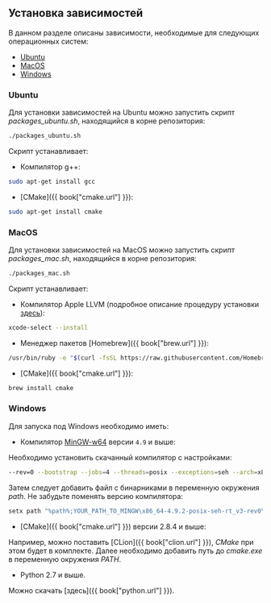 ## Установка зависимостей

В данном разделе описаны зависимости, необходимые для следующих операционных систем:

- [Ubuntu](#ubuntu)
- [MacOS](#macos)
- [Windows](#windows)

### Ubuntu<a id="ubuntu"></a>

Для установки зависимостей на Ubuntu можно запустить скрипт *packages_ubuntu.sh*, находящийся в корне репозитория:

```bash
./packages_ubuntu.sh
```

Скрипт устанавливает:

- Компилятор g++:

```bash
sudo apt-get install gcc
```

- [CMake]({{ book["cmake.url"] }}):

```bash
sudo apt-get install cmake
```

### MacOS<a id="macos"></a>

Для установки зависимостей на MacOS можно запустить скрипт *packages_mac.sh*, находящийся в корне репозитория:

```bash
./packages_mac.sh
```

Скрипт устанавливает:

- Компилятор Apple LLVM (подробное описание процедуру установки [здесь](http://osxdaily.com/2014/02/12/install-command-line-tools-mac-os-x/)):

```bash
xcode-select --install
```

- Менеджер пакетов [Homebrew]({{ book["brew.url"] }}):

```bash
/usr/bin/ruby -e "$(curl -fsSL https://raw.githubusercontent.com/Homebrew/install/master/install)"
```

- [CMake]({{ book["cmake.url"] }}):

```bash
brew install cmake
```

### Windows<a id="windows"></a>

Для запуска под Windows необходимо иметь:

- Компилятор [MinGW-w64](http://sourceforge.net/projects/mingw-w64/) версии `4.9` и выше:

Необходимо установить скачанный компилятор с настройками:

```bash
--rev=0 --bootstrap --jobs=4 --threads=posix --exceptions=seh --arch=x86_64
```

Затем следует добавить файл с бинарниками в переменную окружения *path*.
Не забудьте поменять версию компилятора:

```bash
setx path "%path%;YOUR_PATH_TO_MINGW\x86_64-4.9.2-posix-seh-rt_v3-rev0\mingw64\bin"
```

- [CMake]({{ book["cmake.url"] }}) версии 2.8.4 и выше:

Например, можно поставить [CLion]({{ book["clion.url"] }}), *CMake* при этом будет в комплекте.
Далее необходимо добавить путь до *cmake.exe* в переменную окружения *PATH*.

- Python 2.7 и выше.

Можно скачать [здесь]({{ book["python.url"] }}).
